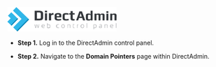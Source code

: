 <img src="/kb-images/directadmin/directadmin-logo.png" alt="DirectAdmin Logo" width="250"/>

* **Step 1.** Log in to the DirectAdmin control panel.

* **Step 2.** Navigate to the **Domain Pointers** page within DirectAdmin.
